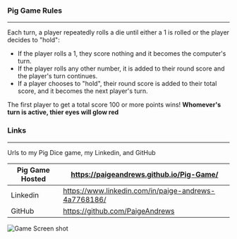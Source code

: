 
### Pig Game Rules
___
Each turn, a player repeatedly rolls a die until either a 1 is rolled or the player decides to "hold":

* If the player rolls a 1, they score nothing and it becomes the computer's turn.
* If the player rolls any other number, it is added to their round score and the player's turn continues.
* If a player chooses to "hold", their round score is added to their total score, and it becomes the next player's turn.

The first player to get a total score 100 or more points wins!
**Whomever's turn is active, thier eyes will glow red**

### Links
___
Urls to my Pig Dice game, my Linkedin, and GitHub

| Pig Game Hosted | https://paigeandrews.github.io/Pig-Game/ |
| ------ | ------ |
| Linkedin | https://www.linkedin.com/in/paige-andrews-4a7768186/ |
| GitHub | https://github.com/PaigeAndrews |



![Game Screen shot](https://raw.github.com/PaigeAndrews/Pig-Game/master/screenShot/GameScreenShot.png "Pig")
